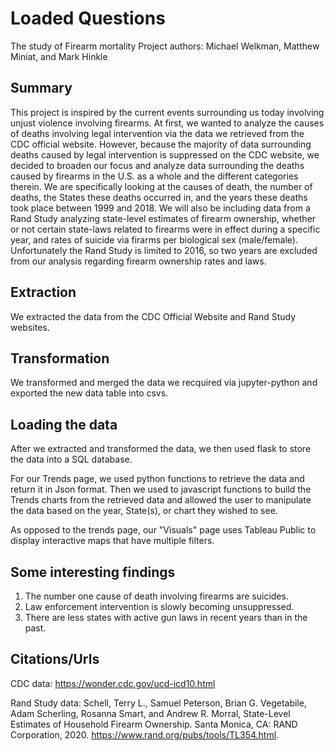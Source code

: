 # Loaded Questions 
The study of Firearm mortality
Project authors: Michael Welkman, Matthew Miniat, and Mark Hinkle

## Summary

This project is inspired by the current events surrounding us today involving unjust violence involving firearms. At first, we wanted to analyze the causes of deaths involving legal intervention via the data we retrieved from the CDC official website. However, because the majority of data surrounding deaths caused by legal intervention is suppressed on the CDC website, we decided to broaden our focus and analyze data surrounding the deaths caused by firearms in the U.S. as a whole and the different categories therein. We are specifically looking at the causes of death, the number of deaths, the States these deaths occurred in, and the years these deaths took place between 1999 and 2018. We will also be including data from a Rand Study analyzing state-level estimates of firearm ownership, whether or not certain state-laws related to firearms were in effect during a specific year, and rates of suicide via firarms per biological sex (male/female). Unfortunately the Rand Study is limited to 2016, so two years are excluded from our analysis regarding firearm ownership rates and laws. 

## Extraction

We extracted the data from the CDC Official Website and Rand Study websites. 

## Transformation
We transformed and merged the data we recquired via jupyter-python and exported the new data table into csvs. 

## Loading the data
After we extracted and transformed the data, we then used flask to store the data into a SQL database.

For our Trends page, we used python functions to retrieve the data and return it in Json format. Then we used to javascript functions to build the Trends charts from the retrieved data and allowed the user to manipulate the data based on the year, State(s), or chart they wished to see.

As opposed to the trends page, our "Visuals" page uses Tableau Public to display interactive maps that have multiple filters. 

## Some interesting findings
1. The number one cause of death involving firearms are suicides.
2. Law enforcement intervention is slowly becoming unsuppressed.
3. There are less states with active gun laws in recent years than in the past.

## Citations/Urls

CDC data: https://wonder.cdc.gov/ucd-icd10.html

Rand Study data: Schell, Terry L., Samuel Peterson, Brian G. Vegetabile, Adam Scherling, Rosanna Smart, and Andrew R. Morral, State-Level Estimates of Household Firearm Ownership. Santa Monica, CA: RAND Corporation, 2020. https://www.rand.org/pubs/tools/TL354.html.
